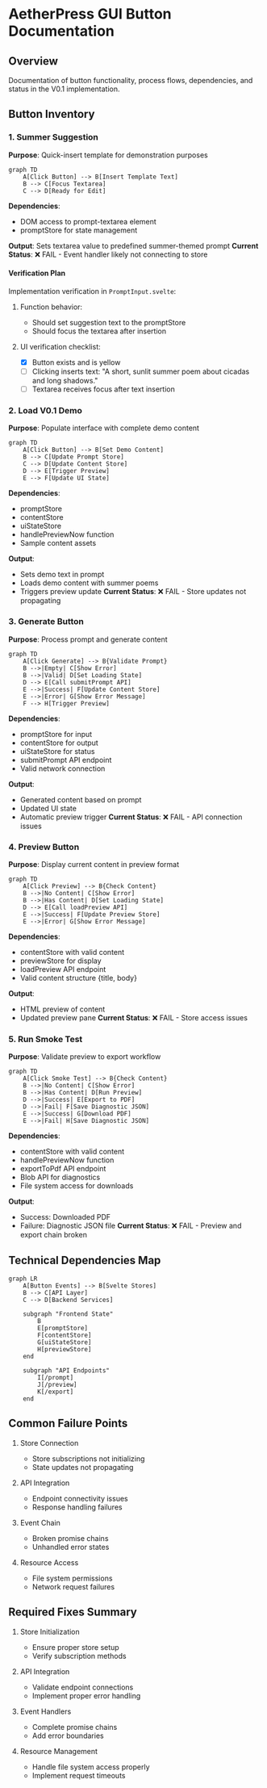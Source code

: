 # AetherPress GUI Button Documentation

## Overview

Documentation of button functionality, process flows, dependencies, and status in the V0.1 implementation.

## Button Inventory

### 1. Summer Suggestion

**Purpose**: Quick-insert template for demonstration purposes

```mermaid
graph TD
    A[Click Button] --> B[Insert Template Text]
    B --> C[Focus Textarea]
    C --> D[Ready for Edit]
```

**Dependencies**:

- DOM access to prompt-textarea element
- promptStore for state management

**Output**: Sets textarea value to predefined summer-themed prompt
**Current Status**: ❌ FAIL - Event handler likely not connecting to store

#### Verification Plan

Implementation verification in `PromptInput.svelte`:

1. Function behavior:

   - Should set suggestion text to the promptStore
   - Should focus the textarea after insertion

2. UI verification checklist:
   - [x] Button exists and is yellow
   - [ ] Clicking inserts text: "A short, sunlit summer poem about cicadas and long shadows."
   - [ ] Textarea receives focus after text insertion

### 2. Load V0.1 Demo

**Purpose**: Populate interface with complete demo content

```mermaid
graph TD
    A[Click Button] --> B[Set Demo Content]
    B --> C[Update Prompt Store]
    C --> D[Update Content Store]
    D --> E[Trigger Preview]
    E --> F[Update UI State]
```

**Dependencies**:

- promptStore
- contentStore
- uiStateStore
- handlePreviewNow function
- Sample content assets

**Output**:

- Sets demo text in prompt
- Loads demo content with summer poems
- Triggers preview update
  **Current Status**: ❌ FAIL - Store updates not propagating

### 3. Generate Button

**Purpose**: Process prompt and generate content

```mermaid
graph TD
    A[Click Generate] --> B{Validate Prompt}
    B -->|Empty| C[Show Error]
    B -->|Valid| D[Set Loading State]
    D --> E[Call submitPrompt API]
    E -->|Success| F[Update Content Store]
    E -->|Error| G[Show Error Message]
    F --> H[Trigger Preview]
```

**Dependencies**:

- promptStore for input
- contentStore for output
- uiStateStore for status
- submitPrompt API endpoint
- Valid network connection

**Output**:

- Generated content based on prompt
- Updated UI state
- Automatic preview trigger
  **Current Status**: ❌ FAIL - API connection issues

### 4. Preview Button

**Purpose**: Display current content in preview format

```mermaid
graph TD
    A[Click Preview] --> B{Check Content}
    B -->|No Content| C[Show Error]
    B -->|Has Content| D[Set Loading State]
    D --> E[Call loadPreview API]
    E -->|Success| F[Update Preview Store]
    E -->|Error| G[Show Error Message]
```

**Dependencies**:

- contentStore with valid content
- previewStore for display
- loadPreview API endpoint
- Valid content structure {title, body}

**Output**:

- HTML preview of content
- Updated preview pane
  **Current Status**: ❌ FAIL - Store access issues

### 5. Run Smoke Test

**Purpose**: Validate preview to export workflow

```mermaid
graph TD
    A[Click Smoke Test] --> B{Check Content}
    B -->|No Content| C[Show Error]
    B -->|Has Content| D[Run Preview]
    D -->|Success| E[Export to PDF]
    D -->|Fail| F[Save Diagnostic JSON]
    E -->|Success| G[Download PDF]
    E -->|Fail| H[Save Diagnostic JSON]
```

**Dependencies**:

- contentStore with valid content
- handlePreviewNow function
- exportToPdf API endpoint
- Blob API for diagnostics
- File system access for downloads

**Output**:

- Success: Downloaded PDF
- Failure: Diagnostic JSON file
  **Current Status**: ❌ FAIL - Preview and export chain broken

## Technical Dependencies Map

```mermaid
graph LR
    A[Button Events] --> B[Svelte Stores]
    B --> C[API Layer]
    C --> D[Backend Services]

    subgraph "Frontend State"
        B
        E[promptStore]
        F[contentStore]
        G[uiStateStore]
        H[previewStore]
    end

    subgraph "API Endpoints"
        I[/prompt]
        J[/preview]
        K[/export]
    end
```

## Common Failure Points

1. Store Connection

   - Store subscriptions not initializing
   - State updates not propagating

2. API Integration

   - Endpoint connectivity issues
   - Response handling failures

3. Event Chain

   - Broken promise chains
   - Unhandled error states

4. Resource Access
   - File system permissions
   - Network request failures

## Required Fixes Summary

1. Store Initialization

   - Ensure proper store setup
   - Verify subscription methods

2. API Integration

   - Validate endpoint connections
   - Implement proper error handling

3. Event Handlers

   - Complete promise chains
   - Add error boundaries

4. Resource Management
   - Handle file system access properly
   - Implement request timeouts
